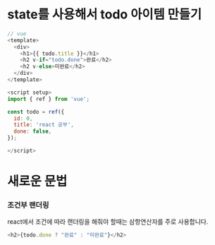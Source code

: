 # state를 사용해서 todo 아이템 만들기

```javascript
// vue
<template>
  <div>
    <h1>{{ todo.title }}</h1>
    <h2 v-if="todo.done">완료</h2>
    <h2 v-else>미완료</h2>
  </div>
</template>

<script setup>
import { ref } from 'vue';

const todo = ref({
  id: 0,
  title: 'react 공부',
  done: false,
});

</script>
```

# 새로운 문법

### 조건부 랜더링

react에서 조건에 따라 랜더링을 해줘야 할때는 삼항연산자를 주로 사용합니다.

```javascript
<h2>{todo.done ? "완료" : "미완료"}</h2>
```
